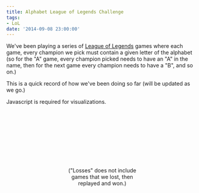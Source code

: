 ```yaml
---
title: Alphabet League of Legends Challenge
tags:
- LoL
date: '2014-09-08 23:00:00'
---
```

We've been playing a series of [League of Legends](http://na.leagueoflegends.com/) games where each game, every champion we pick must contain a given letter of the alphabet (so for the "A" game, every champion picked needs to have an "A" in the name, then for the next game every champion needs to have a "B", and so on.)

<!--more-->

This is a quick record of how we've been doing so far (will be updated as we go.)

<noscript>
    Javascript is required for visualizations.
</noscript>
<style>

.lol-list {
    list-style-type: none;
    padding: 0;
    margin: 0;
}

@media (min-width: 768px) {
    #lol-list {
        display: flex;
        justify-content: space-around;
    }
}

.lol-list li {
    -webkit-transition: opacity 1s ease-in-out;
    -moz-transition: opacity 1s ease-in-out;
    -ms-transition: opacity 1s ease-in-out;
    -o-transition: opacity 1s ease-in-out;
    transition: opacity 1s ease-in-out;
    opacity: 1;
    padding-bottom: 0.25em;
}

.lol-list li.invisible {
    opacity: 0;
}

.lol-list .letter {
    display: inline-block;
    font-size: 2em;
    width: 30px;
}

.lol-game {
    min-width: 100px;
    border-radius: 5px;
    display: inline-block;
    padding: 10px;
    margin-right: 5px;
}

.lol-win, a.lol-win:visited, a.lol-win:hover, a.lol-win:link, a.lol-win:active {
    background-color: #015AAD;
    color: #f5d99e;
}

.lol-loss, a.lol-loss:visited, a.lol-loss:hover, a.lol-loss:link, a.lol-loss:active{
    background-color: #680006;
    color: #EEE;
}

.lol-game .status-icon {
    font-size: 2em;
    padding-right: 10px;
}
.lol-game .content {
    float: right;
}

.lol-game .lol-extras {
    font-size: .75em;
}
</style>

<div id="lol-list">
</div>

<div style="width: 40%; min-width: 200px; margin: auto; text-align: center">
    <svg id="d3WinLossChart"></svg>
    ("Losses" does not include games that we lost, then replayed and won.)
</div>

<script src="//cdnjs.cloudflare.com/ajax/libs/lodash.js/2.4.1/lodash.js"></script>
<script src="//cdnjs.cloudflare.com/ajax/libs/d3/3.4.11/d3.min.js"></script>
<script src="{{ site.baseurl }}/js/charts.js"></script>
<script>
(function() {
    var games = [
        {letter: "A", date: "2014/08/21", win: true,  gameId: "1503769380"},
        {letter: "B", date: "2014/08/25", win: false, gameId: "1509033688"},
        {letter: "C", date: "2014/08/25", win: true,  gameId: "1509102997"},
        {letter: "D", date: "2014/08/27", win: false, gameId: "1511401723"},
        {letter: "E", date: "2014/08/27", win: false, gameId: "1511452643"},
        {letter: "E", date: "2014/08/29", win: true,  gameId: "1514152049", notes: "With Dream Godling"},
        {letter: "F", date: "2014/08/29", win: true,  gameId: "1521284882", notes: "With disconnects"},
        {letter: "G", date: "2014/09/02", win: false, gameId: "1521284882"},
        {letter: "H", date: "2014/09/04", win: false, gameId: "1525473140"},
        {letter: "I", date: "2014/09/04", win: true,  gameId: "1525539867"},
        {letter: "J", date: "2014/09/05", win: false, gameId: "1527669642"},
        {letter: "K", date: "2014/09/07", win: true,  gameId: "1531851183"},
        {letter: "L", date: "2014/09/08", win: false, gameId: "1533122741"},
        {letter: "M", date: "2014/09/08", win: false, gameId: "1533202510"},
        {letter: "N", date: "2014/09/09", win: true,  gameId: "1534354027"},
        {letter: "O", date: "2014/09/09", win: true,  gameId: "1534324677"},

    ];
    var getMatchHistoryUrl = function(game) {
        return "http://matchhistory.na.leagueoflegends.com/en/#match-details/NA1/" + game.gameId;
    };

    // Build the table of games by letter.
    var gamesByLetter = _(games).groupBy('letter').toArray().value();

    var lolListEl = d3.select('#lol-list');

    var makeGameListForLetter = function(games) {
        var g = d3.select(this);
        g.append('td')
            .classed({letter: true})
            .text( games[0].letter );
        wrapper = g.append('td')
        wrapper.selectAll('a.lol-game')
            .data(games)
            .enter()
            .append('a')
            .attr({
                href: getMatchHistoryUrl
            })
            .classed({
                "lol-game": true,
                "lol-win": function(v) {return v.win;},
                "lol-loss": function(v) {return !v.win;}
            })
            .each( function(v) {
                var g = d3.select(this);
                content = g.append('span').classed({content: true});
                content.append('div').text(v.win ? 'Victory' : 'Defeat');
                content.append('div')
                    .classed({"lol-extras": true})
                    .text(v.date + (v.notes ? " • " + v.notes : ""));
                g.append('span')
                    .classed({"status-icon": true})
                    .html(v.win?"<i class='fa fa-check-circle'></i>":"<i class='fa fa-times-circle'></i>")
            });
    }

    var drawGamesTable = function (gamesByLetter) {
        var containerEl = lolListEl.append('table').classed({'lol-list': true});

        containerEl.selectAll('tr')
            .data(gamesByLetter, function(games) {return games[0].letter;})
            .enter()
            .append('tr')
            .classed({invisible: true})
            .each(makeGameListForLetter)
            .transition()
            .delay(function(v,i) {return i * 100;})
            .attr({'class': true});
    }

    mid = Math.floor(gamesByLetter.length/2);
    firstHalf = gamesByLetter.slice(0,mid);
    lastHalf = gamesByLetter.slice(mid,gamesByLetter.length);
    drawGamesTable(firstHalf);
    drawGamesTable(lastHalf);

    // Build the graph of wins and losses
    wins = _.reduce(games, function(sum, game) {return sum + (game.win ? 1 : 0);}, 0);
    losses = _(games)
        .groupBy('letter')
        // Turn each group of games into a true if they are all losses, false otherwise.
        .map(function(gamesForLetter) {
            return _.all(gamesForLetter, function(g) {
                return !g.win;
            });
        })
        .reduce(function(sum, v) {
            return sum + (v ? 1 : 0);
        }, 0);
    totalLosses = games.length - wins;

    var data = [
        {label: "Wins", value: wins},
        {label: "Losses", value: losses},
        {label: "Total Losses", value: totalLosses}
    ];

    function drawChart(duration) {
        duration |= 0;

        var parent = document.getElementById('d3WinLossChart').parentElement;
        var width = parent.clientWidth;
        var height = 200;
        var svg = d3.select("#d3WinLossChart")
            .datum(data)

        var chart = thedreaming.barGraph();
        chart.width(width);
        chart.height(height);
        svg
            .transition()
            .duration(duration)
            .attr({
                width: width,
                height: height
            })
            .call(chart);
    }

    drawChart(1000);
    window.addEventListener('resize', drawChart);

})();
</script>